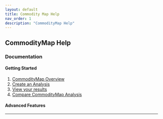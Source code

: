 ```yaml
---
layout: default
title: Commodity Map Help 
nav_order: 1
description: "CommodityMap Help"
---
```



## CommodityMap Help
### Documentation
#### Getting Started
1. [CommodityMap Overview](Overview.md)
2. [Create an Analysis](CreatingAnalysisYourCommodities.md)
3. [View your results](ViewingYourCommodityMapAnalysis.md)
4. [Compare CommodityMap Analysis](ComparingCommodityMapAnalyses.md)


#### Advanced Features

---